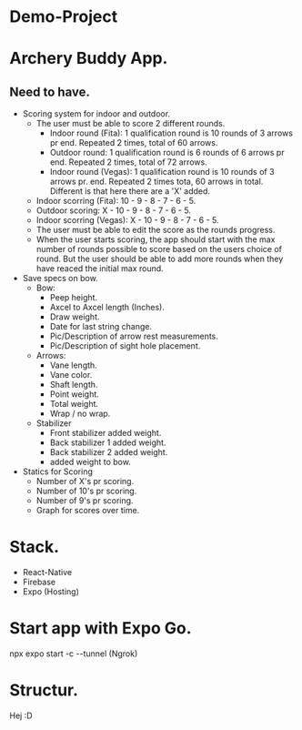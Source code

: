 # Demo-Project

# Archery Buddy App.

## Need to have.
- Scoring system for indoor and outdoor.
    - The user must be able to score 2 different rounds.
        - Indoor round (Fita): 1 qualification round is 10 rounds of 3 arrows pr end. Repeated 2 times, total of 60 arrows.
        - Outdoor round: 1 qualification round is 6 rounds of 6 arrows pr end. Repeated 2 times, total of 72 arrows.
        - Indoor round (Vegas): 1 qualification round is 10 rounds of 3 arrows pr. end. Repeated 2 times tota, 60 arrows in total. Different is that here there are a 'X' added.
    - Indoor scorring (Fita): 10 - 9 - 8 - 7 - 6 - 5.
    - Outdoor scoring: X - 10 - 9 - 8 - 7 - 6 - 5.
    - Indoor scorring (Vegas): X - 10 - 9 - 8 - 7 - 6 - 5.
    - The user must be able to edit the score as the rounds progress.
    - When the user starts scoring, the app should start with the max number of rounds possible to score based on the users choice of round. But the user should be able to add more rounds when they have reaced the initial max round.
- Save specs on bow.
    - Bow:
        - Peep height.
        - Axcel to Axcel length (Inches).
        - Draw weight.
        - Date for last string change.
        - Pic/Description of arrow rest measurements.
        - Pic/Description of sight hole placement.
    - Arrows:
        - Vane length.
        - Vane color.
        - Shaft length.
        - Point weight.
        - Total weight.
        - Wrap / no wrap.
    - Stabilizer
        - Front stabilizer added weight.
        - Back stabilizer 1 added weight.
        - Back stabilizer 2 added weight.
        - added weight to bow.
- Statics for Scoring
    - Number of X's pr scoring.
    - Number of 10's pr scoring.
    - Number of 9's pr scoring.
    - Graph for scores over time.

# Stack.

- React-Native
- Firebase
- Expo (Hosting)

# Start app with Expo Go.

npx expo start -c --tunnel (Ngrok)

# Structur.


Hej :D